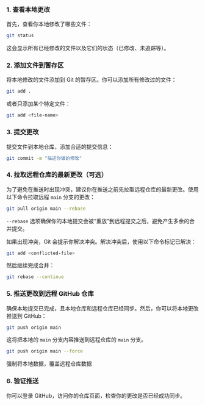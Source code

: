 ### 1. 查看本地更改
首先，查看你本地修改了哪些文件：

```bash
git status
```

这会显示所有已经修改的文件以及它们的状态（已修改、未追踪等）。

### 2. 添加文件到暂存区
将本地修改的文件添加到 Git 的暂存区。你可以添加所有修改过的文件：

```bash
git add .
```

或者只添加某个特定文件：

```bash
git add <file-name>
```

### 3. 提交更改
提交文件到本地仓库，添加合适的提交信息：

```bash
git commit -m "描述你做的修改"
```

### 4. 拉取远程仓库的最新更改（可选）
为了避免在推送时出现冲突，建议你在推送之前先拉取远程仓库的最新更改。使用以下命令拉取远程 `main` 分支的更改：

```bash
git pull origin main --rebase
```

`--rebase` 选项确保你的本地提交会被“重放”到远程提交之后，避免产生多余的合并提交。

如果出现冲突，Git 会提示你解决冲突。解决冲突后，使用以下命令标记已解决：

```bash
git add <conflicted-file>
```

然后继续完成合并：

```bash
git rebase --continue
```

### 5. 推送更改到远程 GitHub 仓库
确保本地提交已完成，且本地仓库和远程仓库已经同步。然后，你可以将本地更改推送到 GitHub：

```bash
git push origin main
```

这将把本地的 `main` 分支内容推送到远程仓库的 `main` 分支。

```bash
git push origin main --force
```
强制将本地数据，覆盖远程仓库数据

### 6. 验证推送
你可以登录 GitHub，访问你的仓库页面，检查你的更改是否已经成功同步。

